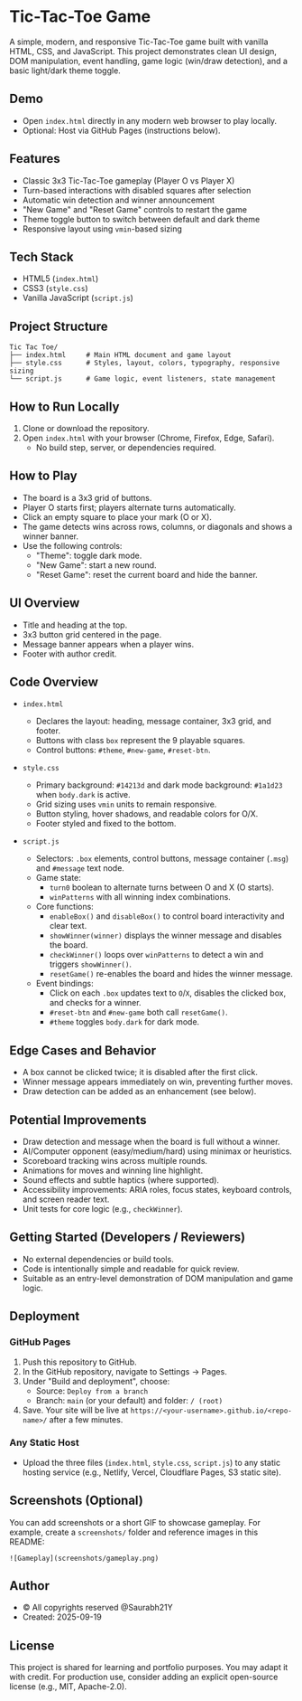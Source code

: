 # Tic-Tac-Toe Game

A simple, modern, and responsive Tic-Tac-Toe game built with vanilla HTML, CSS, and JavaScript. This project demonstrates clean UI design, DOM manipulation, event handling, game logic (win/draw detection), and a basic light/dark theme toggle.

## Demo
- Open `index.html` directly in any modern web browser to play locally.
- Optional: Host via GitHub Pages (instructions below).

## Features
- Classic 3x3 Tic-Tac-Toe gameplay (Player O vs Player X)
- Turn-based interactions with disabled squares after selection
- Automatic win detection and winner announcement
- "New Game" and "Reset Game" controls to restart the game
- Theme toggle button to switch between default and dark theme
- Responsive layout using `vmin`-based sizing

## Tech Stack
- HTML5 (`index.html`)
- CSS3 (`style.css`)
- Vanilla JavaScript (`script.js`)

## Project Structure
```
Tic Tac Toe/
├── index.html     # Main HTML document and game layout
├── style.css      # Styles, layout, colors, typography, responsive sizing
└── script.js      # Game logic, event listeners, state management
```

## How to Run Locally
1. Clone or download the repository.
2. Open `index.html` with your browser (Chrome, Firefox, Edge, Safari).
   - No build step, server, or dependencies required.

## How to Play
- The board is a 3x3 grid of buttons.
- Player O starts first; players alternate turns automatically.
- Click an empty square to place your mark (O or X).
- The game detects wins across rows, columns, or diagonals and shows a winner banner.
- Use the following controls:
  - "Theme": toggle dark mode.
  - "New Game": start a new round.
  - "Reset Game": reset the current board and hide the banner.

## UI Overview
- Title and heading at the top.
- 3x3 button grid centered in the page.
- Message banner appears when a player wins.
- Footer with author credit.

## Code Overview
- `index.html`
  - Declares the layout: heading, message container, 3x3 grid, and footer.
  - Buttons with class `box` represent the 9 playable squares.
  - Control buttons: `#theme`, `#new-game`, `#reset-btn`.

- `style.css`
  - Primary background: `#14213d` and dark mode background: `#1a1d23` when `body.dark` is active.
  - Grid sizing uses `vmin` units to remain responsive.
  - Button styling, hover shadows, and readable colors for O/X.
  - Footer styled and fixed to the bottom.

- `script.js`
  - Selectors: `.box` elements, control buttons, message container (`.msg`) and `#message` text node.
  - Game state:
    - `turn0` boolean to alternate turns between O and X (O starts).
    - `winPatterns` with all winning index combinations.
  - Core functions:
    - `enableBox()` and `disableBox()` to control board interactivity and clear text.
    - `showWinner(winner)` displays the winner message and disables the board.
    - `checkWinner()` loops over `winPatterns` to detect a win and triggers `showWinner()`.
    - `resetGame()` re-enables the board and hides the winner message.
  - Event bindings:
    - Click on each `.box` updates text to `O`/`X`, disables the clicked box, and checks for a winner.
    - `#reset-btn` and `#new-game` both call `resetGame()`.
    - `#theme` toggles `body.dark` for dark mode.

## Edge Cases and Behavior
- A box cannot be clicked twice; it is disabled after the first click.
- Winner message appears immediately on win, preventing further moves.
- Draw detection can be added as an enhancement (see below).

## Potential Improvements
- Draw detection and message when the board is full without a winner.
- AI/Computer opponent (easy/medium/hard) using minimax or heuristics.
- Scoreboard tracking wins across multiple rounds.
- Animations for moves and winning line highlight.
- Sound effects and subtle haptics (where supported).
- Accessibility improvements: ARIA roles, focus states, keyboard controls, and screen reader text.
- Unit tests for core logic (e.g., `checkWinner`).

## Getting Started (Developers / Reviewers)
- No external dependencies or build tools.
- Code is intentionally simple and readable for quick review.
- Suitable as an entry-level demonstration of DOM manipulation and game logic.

## Deployment
### GitHub Pages
1. Push this repository to GitHub.
2. In the GitHub repository, navigate to Settings → Pages.
3. Under "Build and deployment", choose:
   - Source: `Deploy from a branch`
   - Branch: `main` (or your default) and folder: `/ (root)`
4. Save. Your site will be live at `https://<your-username>.github.io/<repo-name>/` after a few minutes.

### Any Static Host
- Upload the three files (`index.html`, `style.css`, `script.js`) to any static hosting service (e.g., Netlify, Vercel, Cloudflare Pages, S3 static site).

## Screenshots (Optional)
You can add screenshots or a short GIF to showcase gameplay. For example, create a `screenshots/` folder and reference images in this README:
```
![Gameplay](screenshots/gameplay.png)
```

## Author
- © All copyrights reserved @Saurabh21Y
- Created: 2025-09-19

## License
This project is shared for learning and portfolio purposes. You may adapt it with credit. For production use, consider adding an explicit open-source license (e.g., MIT, Apache-2.0).

